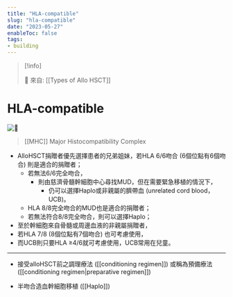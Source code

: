```yaml
---
title: "HLA-compatible"
slug: "hla-compatible"
date: "2023-05-27"
enableToc: false
tags:
- building
---
```


> [!info]
>
> 🌱 來自: [[Types of Allo HSCT]]

# HLA-compatible

![🦊](https://i.imgur.com/ChfV3s9.png)

> [[MHC]] Major Histocompatibility Complex

* AlloHSCT捐贈者優先選擇患者的兄弟姐妹，若HLA 6/6吻合 (6個位點有6個吻合) 則是適合的捐贈者；
	* 若無法6/6完全吻合，
		* 則由慈濟骨髓幹細胞中心尋找MUD，但在需要緊急移植的情況下，
			* 仍可以選擇Haplo或非親屬的臍帶血 (unrelated cord blood，UCB)。
	* HLA 8/8完全吻合的MUD也是適合的捐贈者；
	* 若無法符合8/8完全吻合，則可以選擇Haplo；
* 至於幹細胞來自骨髓或周邊血液的非親屬捐贈者，
* 若HLA 7/8 (8個位點有7個吻合) 也可考慮使用，
* 而UCB則只要HLA ≥4/6就可考慮使用，UCB常用在兒童。

---

* 接受alloHSCT前之調理療法 ([[conditioning regimen]]) 或稱為預備療法([[conditioning regimen|preparative regimen]])

* 半吻合造血幹細胞移植 ([[Haplo]])
